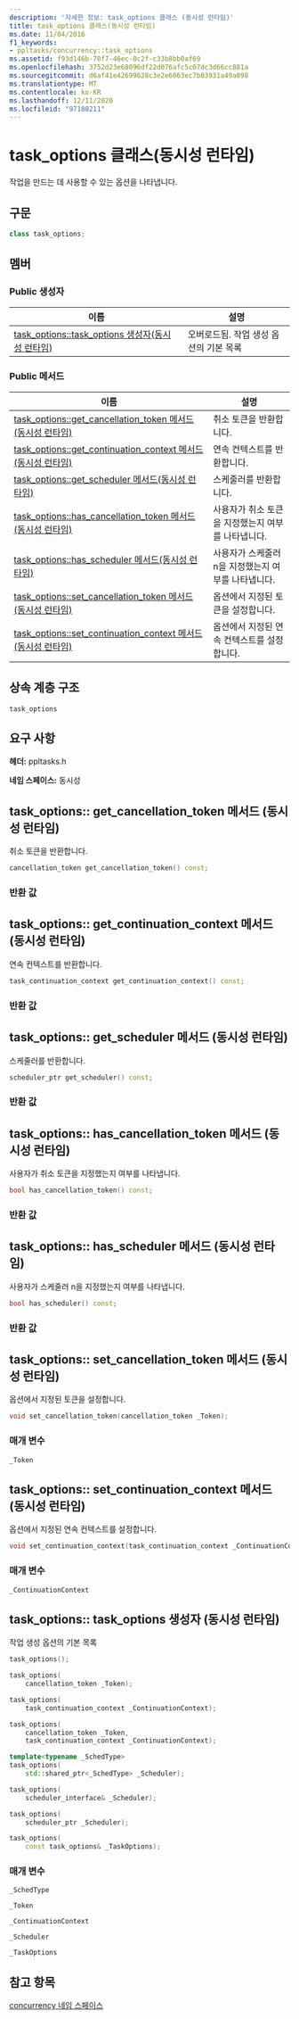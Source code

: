 ```yaml
---
description: '자세한 정보: task_options 클래스 (동시성 런타임)'
title: task_options 클래스(동시성 런타임)
ms.date: 11/04/2016
f1_keywords:
- ppltasks/concurrency::task_options
ms.assetid: f93d146b-70f7-46ec-8c2f-c33b8bb0af69
ms.openlocfilehash: 3752d23e68096df22d076afc5c07dc3d66cc881a
ms.sourcegitcommit: d6af41e42699628c3e2e6063ec7b03931a49a098
ms.translationtype: MT
ms.contentlocale: ko-KR
ms.lasthandoff: 12/11/2020
ms.locfileid: "97188211"
---
```

# <a name="task_options-class-concurrency-runtime"></a>task_options 클래스(동시성 런타임)

작업을 만드는 데 사용할 수 있는 옵션을 나타냅니다.

## <a name="syntax"></a>구문

```cpp
class task_options;
```

## <a name="members"></a>멤버

### <a name="public-constructors"></a>Public 생성자

|이름|설명|
|----------|-----------------|
|[task_options::task_options 생성자(동시성 런타임)](#ctor)|오버로드됨. 작업 생성 옵션의 기본 목록|

### <a name="public-methods"></a>Public 메서드

|이름|설명|
|----------|-----------------|
|[task_options::get_cancellation_token 메서드(동시성 런타임)](#get_cancellation_token)|취소 토큰을 반환합니다.|
|[task_options::get_continuation_context 메서드(동시성 런타임)](#get_continuation_context)|연속 컨텍스트를 반환합니다.|
|[task_options::get_scheduler 메서드(동시성 런타임)](#get_scheduler)|스케줄러를 반환합니다.|
|[task_options::has_cancellation_token 메서드(동시성 런타임)](#has_cancellation_token)|사용자가 취소 토큰을 지정했는지 여부를 나타냅니다.|
|[task_options::has_scheduler 메서드(동시성 런타임)](#has_scheduler)|사용자가 스케줄러 n을 지정했는지 여부를 나타냅니다.|
|[task_options::set_cancellation_token 메서드(동시성 런타임)](#set_cancellation_token)|옵션에서 지정된 토큰을 설정합니다.|
|[task_options::set_continuation_context 메서드(동시성 런타임)](#set_continuation_context)|옵션에서 지정된 연속 컨텍스트를 설정합니다.|

## <a name="inheritance-hierarchy"></a>상속 계층 구조

`task_options`

## <a name="requirements"></a>요구 사항

**헤더:** ppltasks.h

**네임 스페이스:** 동시성

## <a name="task_optionsget_cancellation_token-method-concurrency-runtime"></a><a name="get_cancellation_token"></a> task_options:: get_cancellation_token 메서드 (동시성 런타임)

취소 토큰을 반환합니다.

```cpp
cancellation_token get_cancellation_token() const;
```

### <a name="return-value"></a>반환 값

## <a name="task_optionsget_continuation_context-method-concurrency-runtime"></a><a name="get_continuation_context"></a> task_options:: get_continuation_context 메서드 (동시성 런타임)

연속 컨텍스트를 반환합니다.

```cpp
task_continuation_context get_continuation_context() const;
```

### <a name="return-value"></a>반환 값

## <a name="task_optionsget_scheduler-method-concurrency-runtime"></a><a name="get_scheduler"></a> task_options:: get_scheduler 메서드 (동시성 런타임)

스케줄러를 반환합니다.

```cpp
scheduler_ptr get_scheduler() const;
```

### <a name="return-value"></a>반환 값

## <a name="task_optionshas_cancellation_token-method-concurrency-runtime"></a><a name="has_cancellation_token"></a> task_options:: has_cancellation_token 메서드 (동시성 런타임)

사용자가 취소 토큰을 지정했는지 여부를 나타냅니다.

```cpp
bool has_cancellation_token() const;
```

### <a name="return-value"></a>반환 값

## <a name="task_optionshas_scheduler-method-concurrency-runtime"></a><a name="has_scheduler"></a> task_options:: has_scheduler 메서드 (동시성 런타임)

사용자가 스케줄러 n을 지정했는지 여부를 나타냅니다.

```cpp
bool has_scheduler() const;
```

### <a name="return-value"></a>반환 값

## <a name="task_optionsset_cancellation_token-method-concurrency-runtime"></a><a name="set_cancellation_token"></a> task_options:: set_cancellation_token 메서드 (동시성 런타임)

옵션에서 지정된 토큰을 설정합니다.

```cpp
void set_cancellation_token(cancellation_token _Token);
```

### <a name="parameters"></a>매개 변수

`_Token`

## <a name="task_optionsset_continuation_context-method-concurrency-runtime"></a><a name="set_continuation_context"></a> task_options:: set_continuation_context 메서드 (동시성 런타임)

옵션에서 지정된 연속 컨텍스트를 설정합니다.

```cpp
void set_continuation_context(task_continuation_context _ContinuationContext);
```

### <a name="parameters"></a>매개 변수

`_ContinuationContext`

## <a name="task_optionstask_options-constructor-concurrency-runtime"></a><a name="ctor"></a> task_options:: task_options 생성자 (동시성 런타임)

작업 생성 옵션의 기본 목록

```cpp
task_options();

task_options(
    cancellation_token _Token);

task_options(
    task_continuation_context _ContinuationContext);

task_options(
    cancellation_token _Token,
    task_continuation_context _ContinuationContext);

template<typename _SchedType>
task_options(
    std::shared_ptr<_SchedType> _Scheduler);

task_options(
    scheduler_interface& _Scheduler);

task_options(
    scheduler_ptr _Scheduler);

task_options(
    const task_options& _TaskOptions);
```

### <a name="parameters"></a>매개 변수

`_SchedType`

`_Token`

`_ContinuationContext`

`_Scheduler`

`_TaskOptions`

## <a name="see-also"></a>참고 항목

[concurrency 네임 스페이스](concurrency-namespace.md)
